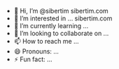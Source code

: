 - 👋 Hi, I’m @sibertim   sibertim.com
- 👀 I’m interested in ... sibertim.com
- 🌱 I’m currently learning ...
- 💞️ I’m looking to collaborate on ...
- 📫 How to reach me ...
- 😄 Pronouns: ...
- ⚡ Fun fact: ...

<!---
sibertim/sibertim is a ✨ special ✨ repository because its `README.md` (this file) appears on your GitHub profile.
You can click the Preview link to take a look at your changes.
--->

